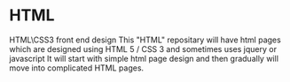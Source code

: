 # HTML
HTML\CSS3 front end design
This "HTML" repositary will have html pages which are designed using HTML 5 / CSS 3 and sometimes uses jquery or javascript
It will start with simple html page design and then gradually will move into complicated HTML pages.
